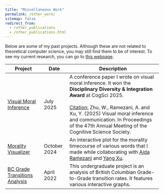 ```yaml
---
title: "Miscellaneous Work"
permalink: /other_work/
sitemap: false
redirect_from:
  - /other_publications
  - /other_publications.html
---
```


Below are some of my past projects. Although these are not related to theoretical computer science, you may still find them to be of interest. To see my current research, you can go to [this webpage](https://coderwarren.github.io/research/).

| Project                        | Date        | Description                                                  |
| ------------------------------ | ----------- | ------------------------------------------------------------ |
| [Visual Moral Inference](https://arxiv.org/abs/2504.11473) | July 2025 | A conference paper I wrote on visual moral inference. It won the <b> Disciplinary Diversity & Integration Award </b> at CogSci 2025.<br/><br/><u> Citation:</u> Zhu, W., Ramezani, A. and Xu, Y. (2025) Visual moral inference and communication. In Proceedings of the 47th Annual Meeting of the Cognitive Science Society.|
| [Morality Visualizer](https://warz.shinyapps.io/MoralityVisualizer/)   | October 2024   | An interactive plot for the morality timecourse of various words that I made while collaborating with [Aida Ramezani](https://aidaramezani.github.io/) and [Yang Xu](https://www.cs.toronto.edu/~yangxu/). |
| [BC Grade Transitions Analysis](https://coderwarren.github.io/An-Analysis-of-BC-Grade-Transitions/)   | April 2022   | This undergraduate project is an analysis of British Columbian Grade-to-Grade transition rates. It features various interactive graphs.                       |